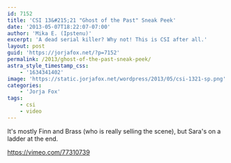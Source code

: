 ```yaml
---
id: 7152
title: 'CSI 13&#215;21 "Ghost of the Past" Sneak Peek'
date: '2013-05-07T18:22:07-07:00'
author: 'Mika E. (Ipstenu)'
excerpt: 'A dead serial killer? Why not! This is CSI after all.'
layout: post
guid: 'https://jorjafox.net/?p=7152'
permalink: /2013/ghost-of-the-past-sneak-peek/
astra_style_timestamp_css:
    - '1634341402'
image: 'https://static.jorjafox.net/wordpress/2013/05/csi-1321-sp.png'
categories:
    - 'Jorja Fox'
tags:
    - csi
    - video
---
```


It's mostly Finn and Brass (who is really selling the scene), but Sara's on a ladder at the end.

https://vimeo.com/77310739
